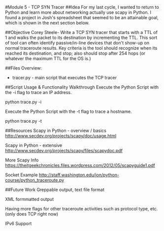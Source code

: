 #Module 5 - TCP SYN Tracer
##Idea
For my last cycle, I wanted to return to Python and learn more about networking actually use scapy in Python.  I found a project in Josh's spreadsheet that seemed to be an attainable goal, which is shown in the next section below.

##Objective
Corey Steele- Write a TCP SYN tracer that starts with a TTL of 1 and walks the packet to its destination by incrementing the TTL.  This sort of tool can often identify passive/in-line devices that don't show-up on normal traceroute results. Key criteria is the tool should recognize when its reached its destination, and stop; also should stop after 254 hops (or whatever the maximum TTL for the OS is.) 

##Files Overview:
* tracer.py - main script that executes the TCP tracer

##Script Usage & Functionality Walkthrough
Execute the Python Script with the -i flag to trace an IP address.

python trace.py -i <IP ADDRESS>

Execute the Python Script with the -t flag to trace a hostname.

python trace.py -t <HOSTNAME>

##Resources
Scapy in Python - overview / basics
http://www.secdev.org/projects/scapy/doc/usage.html

Scapy in Python - extensive
http://www.secdev.org/projects/scapy/files/scapydoc.pdf

More Scapy Info
https://theitgeekchronicles.files.wordpress.com/2012/05/scapyguide1.pdf

Socket Example
http://staff.washington.edu/jon/python-course/python_traceroute.py

##Future Work
Greppable output, text file format

XML formmatted output

Having more flags for other traceroute activities such as protocol type, etc. (only does TCP right now)

IPv6 Support